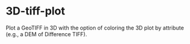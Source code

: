 # 3D-tiff-plot
Plot a GeoTIFF in 3D with the option of coloring the 3D plot by attribute (e.g., a DEM of Difference TIFF).
